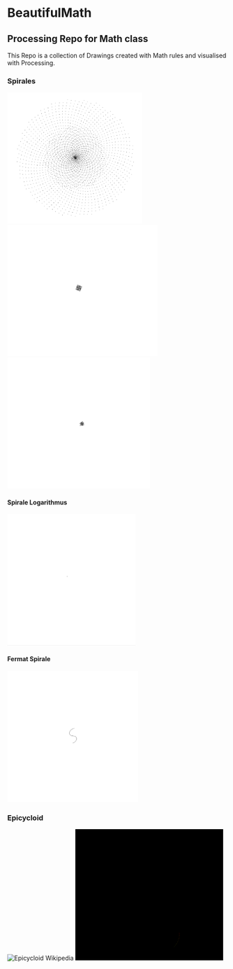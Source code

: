 # BeautifulMath
<h2>Processing Repo for Math class</h2>
This Repo is a collection of Drawings created with Math rules and visualised with Processing.
<h3>Spirales</h3>
<img src="https://raw.githubusercontent.com/TheCell/BeautifulMath/master/Spirale.PNG" height="300" alt="Spirale" />
<img src="https://raw.githubusercontent.com/TheCell/BeautifulMath/master/Spirale_01.gif" height="300" alt="Spirale 1" />
<img src="https://raw.githubusercontent.com/TheCell/BeautifulMath/master/Spirale_02.gif" height="300" alt="Spirale 2" />
<h4>Spirale Logarithmus</h4>
<img src="https://raw.githubusercontent.com/TheCell/BeautifulMath/master/Spirale_03.gif" height="300" alt="Spirale 3" />
<h4>Fermat Spirale</h4>
<img src="https://raw.githubusercontent.com/TheCell/BeautifulMath/master/Spirale_04.gif" height="300" alt="Spirale 4" />
<h3>Epicycloid</h3>
<img src="https://upload.wikimedia.org/wikipedia/commons/a/ae/EpitrochoidOn3-generation.gif" height="300" alt="Epicycloid Wikipedia" />
<img src="https://raw.githubusercontent.com/TheCell/BeautifulMath/master/Epicycloid.gif" height="300" alt="Epicycloid" />
